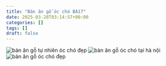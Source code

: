 ```yaml
---
title: "Bàn ăn gỗ óc chó BA17"
date: 2025-03-28T03:14:57+00:00
categories: []
tags: []
draft: false
---
```


![bàn ăn gỗ tự nhiên óc chó đẹp](/img/ban-an/ba17/ban-an-go-oc-cho-ba17-1.webp)
![bàn ăn gỗ óc chó tại hà nội](/img/ban-an/ba17/ban-an-go-oc-cho-ba17-2.webp)
![bàn ăn gỗ óc chó đẹp](/img/ban-an/ba17/ban-an-go-oc-cho-ba17-3.webp)
